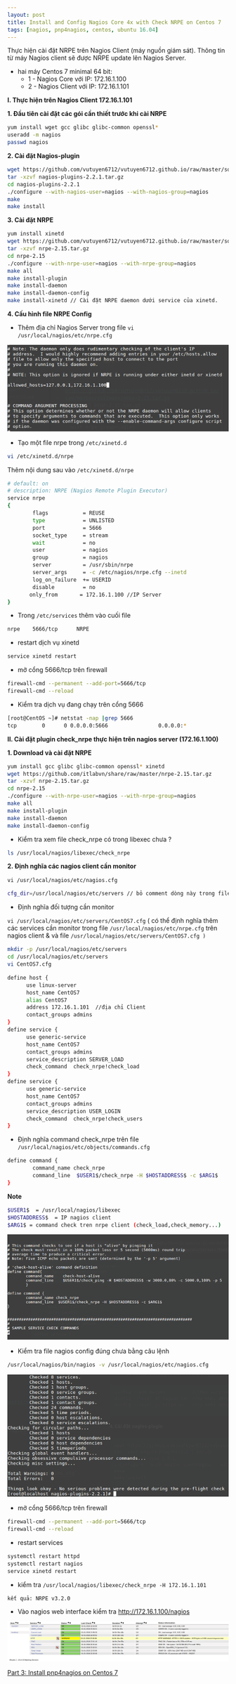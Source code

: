 ```yaml
---
layout: post
title: Install and Config Nagios Core 4x with Check NRPE on Centos 7
tags: [nagios, pnp4nagios, centos, ubuntu 16.04]
---
```



Thực hiện cài đặt NRPE trên Nagios Client (máy nguồn giám sát). Thông tin từ máy Nagios client sẽ được NRPE update lên Nagios Server.

- hai máy Centos 7 minimal 64 bit:
  - 1 - Nagios Core với IP: 172.16.1.100
  - 2 - Nagios Client với IP: 172.16.1.101

**I. Thực hiện trên Nagios Client 172.16.1.101**

**1. Đầu tiên cài đặt các gói cần thiết trước khi cài NRPE**
```sh
yum install wget gcc glibc glibc-common openssl*
useradd -m nagios
passwd nagios  
```  

**2. Cài đặt Nagios-plugin**

```sh
wget https://github.com/vutuyen6712/vutuyen6712.github.io/raw/master/software/nagios-plugins-2.2.1.tar.gz
tar -xzvf nagios-plugins-2.2.1.tar.gz
cd nagios-plugins-2.2.1
./configure --with-nagios-user=nagios --with-nagios-group=nagios
make
make install
```

**3. Cài đặt NRPE**

```sh
yum install xinetd
wget https://github.com/vutuyen6712/vutuyen6712.github.io/raw/master/software/nrpe-2.15.tar.gz
tar -xzvf nrpe-2.15.tar.gz
cd nrpe-2.15
./configure --with-nrpe-user=nagios --with-nrpe-group=nagios
make all
make install-plugin
make install-daemon
make install-daemon-config
make install-xinetd // Cài đặt NRPE daemon dưới service của xinetd.

```

**4. Cấu hình file NRPE Config**

- Thêm địa chỉ Nagios Server trong file `vi /usr/local/nagios/etc/nrpe.cfg`

![image](../img/nagios4.png)

- Tạo một file nrpe trong `/etc/xinetd.d`
```sh
vi /etc/xinetd.d/nrpe
```
Thêm nội dung sau vào `/etc/xinetd.d/nrpe`
```sh
# default: on
# description: NRPE (Nagios Remote Plugin Executor)
service nrpe
{
        flags           = REUSE
        type            = UNLISTED
        port            = 5666
        socket_type     = stream
        wait            = no
        user            = nagios
        group           = nagios
        server          = /usr/sbin/nrpe
        server_args     = -c /etc/nagios/nrpe.cfg --inetd
        log_on_failure  += USERID
        disable         = no
       only_from       = 172.16.1.100 //IP Server
}
```
- Trong `/etc/services` thêm vào cuối file
```sh
nrpe    5666/tcp      NRPE
```
- restart dịch vụ xinetd
```sh
service xinetd restart
```
- mở cổng 5666/tcp trên firewall
```sh
firewall-cmd --permanent --add-port=5666/tcp
firewall-cmd --reload
```
- Kiểm tra dịch vụ đang chạy trên cổng 5666
```sh
[root@CentOS ~]# netstat -nap |grep 5666
tcp        0      0 0.0.0.0:5666                0.0.0.0:*                   LISTEN          8761/xinetd
```

**II. Cài đặt plugin check_nrpe thực hiện trên nagios server (172.16.1.100)**

**1. Download và cài đặt NRPE**

```sh
yum install gcc glibc glibc-common openssl* xinetd
wget https://github.com/itlabvn/share/raw/master/nrpe-2.15.tar.gz
tar -xzvf nrpe-2.15.tar.gz
cd nrpe-2.15
./configure --with-nrpe-user=nagios --with-nrpe-group=nagios
make all
make install-plugin
make install-daemon
make install-daemon-config
```

- Kiểm tra xem file check_nrpe có trong libexec chưa ?

```sh
ls /usr/local/nagios/libexec/check_nrpe

```

**2. Định nghĩa  các nagios client cần monitor**

`vi /usr/local/nagios/etc/nagios.cfg`

```sh
cfg_dir=/usr/local/nagios/etc/servers // bỏ comment dòng này trong file nagios.cfg
```
- Định nghĩa đối tượng cần monitor

`vi /usr/local/nagios/etc/servers/CentOS7.cfg`  ( có thể định nghĩa thêm các services cần monitor trong file `/usr/local/nagios/etc/nrpe.cfg`  trên nagios client & và file `/usr/local/nagios/etc/servers/CentOS7.cfg )`

```sh
mkdir -p /usr/local/nagios/etc/servers
cd /usr/local/nagios/etc/servers
vi CentOS7.cfg
```

```sh
define host {
      use linux-server
      host_name CentOS7
      alias CentOS7
      address 172.16.1.101  //địa chỉ Client
      contact_groups admins
}
define service {
      use generic-service
      host_name CentOS7
      contact_groups admins
      service_description SERVER_LOAD
      check_command  check_nrpe!check_load
}
define service {
      use generic-service
      host_name CentOS7
      contact_groups admins
      service_description USER_LOGIN
      check_command  check_nrpe!check_users
}

```
- Định nghĩa command check_nrpe trên file `/usr/local/nagios/etc/objects/commands.cfg`

```sh
define command {
        command_name check_nrpe
        command_line  $USER1$/check_nrpe -H $HOSTADDRESS$ -c $ARG1$
}
```
**Note**
```sh
$USER1$  = /usr/local/nagios/libexec
$HOSTADDRESS$  = IP nagios client
$ARG1$ = command check tren nrpe client (check_load,check_memory...)
```
![image](../img/nagios5.png)

- Kiểm tra file nagios config đúng chưa bằng câu lệnh
```sh
/usr/local/nagios/bin/nagios -v /usr/local/nagios/etc/nagios.cfg
```
![image](../img/nagios2.png)

- mở cổng 5666/tcp trên firewall
```sh
firewall-cmd --permanent --add-port=5666/tcp
firewall-cmd --reload
```
- restart services
```sh
systemctl restart httpd
systemctl restart nagios
service xinetd restart

```
- kiểm tra `/usr/local/nagios/libexec/check_nrpe -H 172.16.1.101`
```sh
kết quả: NRPE v3.2.0
```
- Vào nagios web interface kiểm tra http://172.16.1.100/nagios

![image](../img/nagios6.png)

<a href="https://vutuyen6712.github.io/2018-01-01-pnp4nagios/">Part 3: Install pnp4nagios on Centos 7</a>
